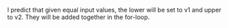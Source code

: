 I predict that given equal input values, the lower will be set to v1 and upper to v2.
They will be added together in the for-loop.